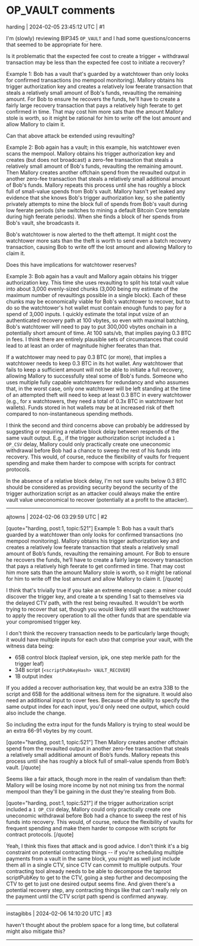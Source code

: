 # OP_VAULT comments

harding | 2024-02-05 23:45:12 UTC | #1

I'm (slowly) reviewing BIP345 `OP_VAULT` and I had some questions/concerns that seemed to be appropriate for here.

Is it problematic that the expected fee cost to create a trigger + withdrawal transaction may be less than the expected fee cost to initiate a recovery?

Example 1: Bob has a vault that's guarded by a watchtower than only looks for confirmed transactions (no mempool monitoring).  Mallory obtains his trigger authorization key and creates a relatively low feerate transaction that steals a relatively small amount of Bob's funds, revaulting the remaining amount.  For Bob to ensure he recovers the funds, he'll have to create a fairly large recovery transaction that pays a relatively high feerate to get confirmed in time.  That may cost him more sats than the amount Mallory stole is worth, so it might be rational for him to write off the lost amount and allow Mallory to claim it.

Can that above attack be extended using revaulting?

Example 2: Bob again has a vault; in this example, his watchtower even scans the mempool.  Mallory obtains his trigger authorization key and creates (but does not broadcast) a zero-fee transaction that steals a relatively small amount of Bob's funds, revaulting the remaining amount.  Then Mallory creates another offchain spend from the revaulted output in another zero-fee transaction that steals a relatively small additional amount of Bob's funds.  Mallory repeats this process until she has roughly a block full of small-value spends from Bob's vault.  Mallory hasn't yet leaked any evidence that she knows Bob's trigger authorization key, so she patiently privately attempts to mine the block full of spends from Bob's vault during low feerate periods (she switches to mining a default Bitcoin Core template during high feerate periods).  When she finds a block of her spends from Bob's vault, she broadcasts it.

Bob's watchtower is now alerted to the theft attempt.  It might cost the watchtower more sats than the theft is worth to send even a batch recovery transaction, causing Bob to write off the lost amount and allowing Mallory to claim it.

Does this have implications for watchtower reserves?

Example 3: Bob again has a vault and Mallory again obtains his trigger authorization key.  This time she uses revaulting to split his total vault value into about 3,000 evenly-sized chunks (3,000 being my estimate of the maximum number of revaultings possible in a single block).  Each of these chunks may be economically viable for Bob's watchtower to recover, but to do so the watchtower's hot wallet must contain enough funds to pay for a spend of 3,000 inputs.  I quickly estimate the total input vsize of an authenticated recovery path at 100 vbytes, so even with maximal batching, Bob's watchtower will need to pay to put 300,000 vbytes onchain in a potentially short amount of time.  At 100 sats/vb, that implies paying 0.3 BTC in fees.  I think there are entirely plausible sets of circumstances that could lead to at least an order of magnitude higher feerates than that.

If a watchtower may need to pay 0.3 BTC (or more), that implies a watchtower needs to keep 0.3 BTC in its hot wallet.  Any watchtower that fails to keep a sufficient amount will not be able to initiate a full recovery, allowing Mallory to successfully steal some of Bob's funds.  Someone who uses multiple fully capable watchtowers for redundancy and who assumes that, in the worst case, only one watchtower will be left standing at the time of an attempted theft will need to keep at least 0.3 BTC in every watchtower (e.g., for x watchtowers, they need a total of 0.3x BTC in watchtower hot wallets).  Funds stored in hot wallets may be at increased risk of theft compared to non-instantaneous spending methods.

I think the second and third concerns above can probably be addressed by suggesting or requiring a relative block delay between respends of the same vault output.  E.g., if the trigger authorization script included a `1 OP_CSV` delay, Mallory could only practically create one uneconomic withdrawal before Bob had a chance to sweep the rest of his funds into recovery.  This would, of course, reduce the flexibility of vaults for frequent spending and make them harder to compose with scripts for contract protocols.

In the absence of a relative block delay, I'm not sure vaults below 0.3 BTC should be considered as providing security beyond the security of the trigger authorization script as an attacker could always make the entire vault value uneconomical to recover (potentially at a profit to the attacker).

-------------------------

ajtowns | 2024-02-06 03:29:59 UTC | #2

[quote="harding, post:1, topic:521"]
Example 1: Bob has a vault that’s guarded by a watchtower than only looks for confirmed transactions (no mempool monitoring). Mallory obtains his trigger authorization key and creates a relatively low feerate transaction that steals a relatively small amount of Bob’s funds, revaulting the remaining amount. For Bob to ensure he recovers the funds, he’ll have to create a fairly large recovery transaction that pays a relatively high feerate to get confirmed in time. That may cost him more sats than the amount Mallory stole is worth, so it might be rational for him to write off the lost amount and allow Mallory to claim it.
[/quote]

I think that's trivially true if you take an extreme enough case: a miner could discover the trigger key, and create a tx spending 1 sat to themselves via the delayed CTV path, with the rest being revaulted. It wouldn't be worth trying to recover that sat, though you would likely still want the watchtower to apply the recovery operation to all the other funds that are spendable via your compromised trigger key.

I don't think the recovery transaction needs to be particularly large though; it would have multiple inputs for each utxo that comprise your vault, with the witness data being:

 * 65B control block (tapleaf version, ipk, one step merkle path for the trigger leaf)
 * 34B script (`<scriptPubKeyHash> VAULT_RECOVER`)
 * 1B output index

If you added a recover authorisation key, that would be an extra 33B to the script and 65B for the additional witness item for the signature. It would also need an additional input to cover fees. Because of the ability to specify the same output index for each input, you'd only need one output, which could also include the change.

So including the extra input for the funds Mallory is trying to steal would be an extra 66-91 vbytes by my count.

[quote="harding, post:1, topic:521"]
Then Mallory creates another offchain spend from the revaulted output in another zero-fee transaction that steals a relatively small additional amount of Bob’s funds. Mallory repeats this process until she has roughly a block full of small-value spends from Bob’s vault.
[/quote]

Seems like a fair attack, though more in the realm of vandalism than theft: Mallory will be losing more income by not not mining txs from the normal mempool than they'll be gaining in the dust they're stealing from Bob.

[quote="harding, post:1, topic:521"]
if the trigger authorization script included a `1 OP_CSV` delay, Mallory could only practically create one uneconomic withdrawal before Bob had a chance to sweep the rest of his funds into recovery. This would, of course, reduce the flexibility of vaults for frequent spending and make them harder to compose with scripts for contract protocols.
[/quote]

Yeah, I think this fixes that attack and is good advice. I don't think it's a big constraint on potential contracting things -- if you're scheduling multiple payments from a vault in the same block, you might as well just include them all in a single CTV, since CTV can commit to multiple outputs. Your contracting tool already needs to be able to decompose the taproot scriptPubKey to get to the CTV, going a step further and decomposing the CTV to get to just one desired output seems fine. And given there's a potential recovery step, any contracting things like that can't really rely on the payment until the CTV script path spend is confirmed anyway.

-------------------------

instagibbs | 2024-02-06 14:10:20 UTC | #3

haven't thought about the problem space for a long time, but collateral might also mitigate this?

-------------------------

